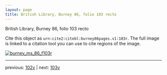 ```yaml
---
layout: page
title: British Library, Burney 86, folio 103 recto
---
```


British Library, Burney 86, folio 103 recto

Cite this object as `urn:cite2:citebl:burney86pages.v1:103r`.  The full image is linked to a citation tool you can use to cite regions of the image.

[![burney_ms_86_f103r](http://www.homermultitext.org/iipsrv?IIIF=/project/homer/pyramidal/deepzoom/citebl/burney86imgs/v1/burney_ms_86_f103r.tif/full/800,/0/default.jpg)](http://www.homermultitext.org/ict2/?urn=urn:cite2:citebl:burney86imgs.v1:burney_ms_86_f103r) 

---

previous:  [102v](../102v/) | next: [103v](../103v/)